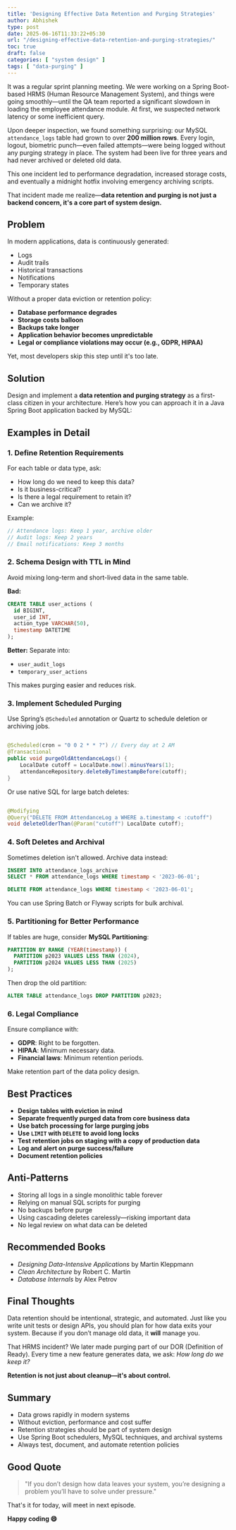 ```yaml
---
title: 'Designing Effective Data Retention and Purging Strategies'
author: Abhishek
type: post
date: 2025-06-16T11:33:22+05:30
url: "/designing-effective-data-retention-and-purging-strategies/"
toc: true
draft: false
categories: [ "system design" ]
tags: [ "data-purging" ]
---
```


It was a regular sprint planning meeting. We were working on a Spring Boot-based HRMS (Human Resource Management
System), and things were going smoothly—until the QA team reported a significant slowdown in loading the employee
attendance module. At first, we suspected network latency or some inefficient query.

Upon deeper inspection, we found something surprising: our MySQL `attendance_logs` table had grown to over **200 million
rows**. Every login, logout, biometric punch—even failed attempts—were being logged without any purging strategy in
place. The system had been live for three years and had never archived or deleted old data.

This one incident led to performance degradation, increased storage costs, and eventually a midnight hotfix involving
emergency archiving scripts.

That incident made me realize—**data retention and purging is not just a backend concern, it's a core part of system
design.**

## Problem

In modern applications, data is continuously generated:

* Logs
* Audit trails
* Historical transactions
* Notifications
* Temporary states

Without a proper data eviction or retention policy:

* **Database performance degrades**
* **Storage costs balloon**
* **Backups take longer**
* **Application behavior becomes unpredictable**
* **Legal or compliance violations may occur (e.g., GDPR, HIPAA)**

Yet, most developers skip this step until it's too late.

## Solution

Design and implement a **data retention and purging strategy** as a first-class citizen in your architecture. Here’s how
you can approach it in a Java Spring Boot application backed by MySQL:

## Examples in Detail

### 1. Define Retention Requirements

For each table or data type, ask:

* How long do we need to keep this data?
* Is it business-critical?
* Is there a legal requirement to retain it?
* Can we archive it?

Example:

```java
// Attendance logs: Keep 1 year, archive older
// Audit logs: Keep 2 years
// Email notifications: Keep 3 months
```

### 2. Schema Design with TTL in Mind

Avoid mixing long-term and short-lived data in the same table.

**Bad:**

```sql
CREATE TABLE user_actions (
  id BIGINT,
  user_id INT,
  action_type VARCHAR(50),
  timestamp DATETIME
);
```

**Better:**
Separate into:

* `user_audit_logs`
* `temporary_user_actions`

This makes purging easier and reduces risk.

### 3. Implement Scheduled Purging

Use Spring’s `@Scheduled` annotation or Quartz to schedule deletion or archiving jobs.

```java

@Scheduled(cron = "0 0 2 * * ?") // Every day at 2 AM
@Transactional
public void purgeOldAttendanceLogs() {
    LocalDate cutoff = LocalDate.now().minusYears(1);
    attendanceRepository.deleteByTimestampBefore(cutoff);
}
```

Or use native SQL for large batch deletes:

```java

@Modifying
@Query("DELETE FROM AttendanceLog a WHERE a.timestamp < :cutoff")
void deleteOlderThan(@Param("cutoff") LocalDate cutoff);
```

### 4. Soft Deletes and Archival

Sometimes deletion isn't allowed. Archive data instead:

```sql
INSERT INTO attendance_logs_archive
SELECT * FROM attendance_logs WHERE timestamp < '2023-06-01';

DELETE FROM attendance_logs WHERE timestamp < '2023-06-01';
```

You can use Spring Batch or Flyway scripts for bulk archival.

### 5. Partitioning for Better Performance

If tables are huge, consider **MySQL Partitioning**:

```sql
PARTITION BY RANGE (YEAR(timestamp)) (
  PARTITION p2023 VALUES LESS THAN (2024),
  PARTITION p2024 VALUES LESS THAN (2025)
);
```

Then drop the old partition:

```sql
ALTER TABLE attendance_logs DROP PARTITION p2023;
```

### 6. Legal Compliance

Ensure compliance with:

* **GDPR**: Right to be forgotten.
* **HIPAA**: Minimum necessary data.
* **Financial laws**: Minimum retention periods.

Make retention part of the data policy design.

## Best Practices

* **Design tables with eviction in mind**
* **Separate frequently purged data from core business data**
* **Use batch processing for large purging jobs**
* **Use `LIMIT` with `DELETE` to avoid long locks**
* **Test retention jobs on staging with a copy of production data**
* **Log and alert on purge success/failure**
* **Document retention policies**

## Anti-Patterns

* Storing all logs in a single monolithic table forever
* Relying on manual SQL scripts for purging
* No backups before purge
* Using cascading deletes carelessly—risking important data
* No legal review on what data can be deleted

## Recommended Books

* *Designing Data-Intensive Applications* by Martin Kleppmann
* *Clean Architecture* by Robert C. Martin
* *Database Internals* by Alex Petrov

## Final Thoughts

Data retention should be intentional, strategic, and automated. Just like you write unit tests or design APIs, you
should plan for how data exits your system. Because if you don’t manage old data, it **will** manage you.

That HRMS incident? We later made purging part of our DOR (Definition of Ready). Every time a new feature generates
data, we ask: *How long do we keep it?*

**Retention is not just about cleanup—it's about control.**

## Summary

* Data grows rapidly in modern systems
* Without eviction, performance and cost suffer
* Retention strategies should be part of system design
* Use Spring Boot schedulers, MySQL techniques, and archival systems
* Always test, document, and automate retention policies

## Good Quote

> "If you don’t design how data leaves your system, you’re designing a problem you’ll have to solve under pressure."


That's it for today, will meet in next episode.

**Happy coding 😄**
